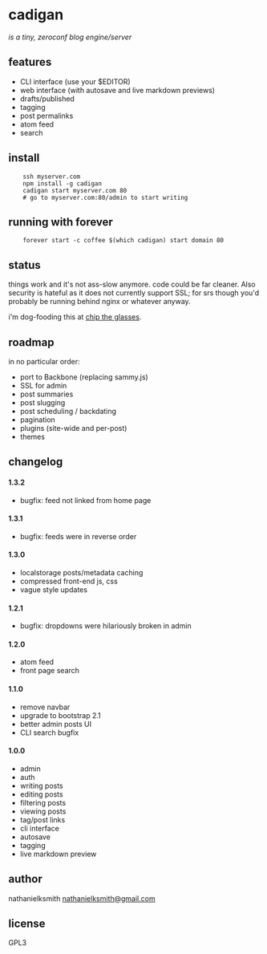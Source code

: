 # cadigan

_is a tiny, zeroconf blog engine/server_

## features

 * CLI interface (use your $EDITOR)
 * web interface (with autosave and live markdown previews)
 * drafts/published
 * tagging
 * post permalinks
 * atom feed
 * search

## install

        ssh myserver.com
        npm install -g cadigan
        cadigan start myserver.com 80
        # go to myserver.com:80/admin to start writing

## running with forever

        forever start -c coffee $(which cadigan) start domain 80

## status

things work and it's not ass-slow anymore. code could be far cleaner. Also
security is hateful as it does not currently support SSL; for srs though you'd
probably be running behind nginx or whatever anyway.

i'm dog-fooding this at [chip the glasses](http://chiptheglasses.com).


## roadmap

in no particular order:

 * port to Backbone (replacing sammy.js)
 * SSL for admin
 * post summaries
 * post slugging
 * post scheduling / backdating
 * pagination
 * plugins (site-wide and per-post)
 * themes

## changelog

#### 1.3.2

 * bugfix: feed not linked from home page

#### 1.3.1

 * bugfix: feeds were in reverse order

#### 1.3.0

 * localstorage posts/metadata caching
 * compressed front-end js, css
 * vague style updates

#### 1.2.1

 * bugfix: dropdowns were hilariously broken in admin

#### 1.2.0

 * atom feed
 * front page search

#### 1.1.0

 * remove navbar
 * upgrade to bootstrap 2.1
 * better admin posts UI
 * CLI search bugfix

#### 1.0.0

 * admin
 * auth
 * writing posts
 * editing posts
 * filtering posts
 * viewing posts
 * tag/post links
 * cli interface
 * autosave
 * tagging
 * live markdown preview

## author

nathanielksmith <nathanielksmith@gmail.com>

## license

GPL3
